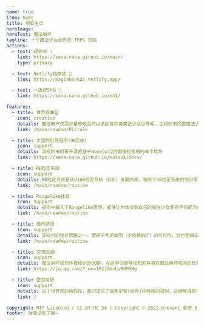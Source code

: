 ```yaml
---
home: true
icon: home
title: 项目主页
heroImage: 
heroText: 魔法崩坏
tagline: 一个魔法少女世界观 TRPG 规则
actions:
  - text: 规则书 ⭐
    link: https://sena-nana.github.io/main/
    type: primary

  - text: Netlify镜像站 💠
    link: https://magiahonkai.netlify.app/

  - text: 一版规则书 💠
    link: https://sena-nana.github.io/mh1/

features:
  - title: 世界观兼容
    icon: creative
    details: 魔法崩坏仅需少量修改就可以适应各种类魔法少女世界观，主规则书内置魔法少女小圆世界观的替换规则
    link: /main/readme/DLCrule

  - title: 丰富的引导程序(未完成)
    icon: support
    details: 该规则书附带开源的基于Nonebot2的骰娘和专用的车卡软件
    link: https://sena-nana.github.io/mutsukidocs/

  - title: RD检定系统
    icon: support
    details: RD检定系统是从D100检定系统（COC）发展而来，吸收了D6检定系统的部分思想
    link: /main/readme/routine

  - title: Rougelike体验
    icon: support
    details: 规则中融入了Rougelike思想，能够让你体会到自己的魔法少女获得不同能力的快乐
    link: /main/readme/routine

  - title: 面向网团
    icon: support
    details: 该规则的设计思路之一，便是不考虑面团（不依赖BOT）的可行性，这也使得该规则能够尝试过去跑团规则中难以实现的玩法
    link: /main/readme/routine

  - title: 交流QQ群
    icon: support
    details: 魔法崩坏规则作者维护的QQ群，在这里你能够找到同样喜欢魔法崩坏规则的玩家，同样该群也欢迎其他规则的跑团游戏
    link: https://jq.qq.com/?_wv=1027&k=LsRdMXNg

  - title: 密室友好
    icon: support
    details: 由于世界观的特殊性，我们提供了很多密室(结界)中特殊的机制，这就使得即便是密室题材也能发挥很多创意
    link: /

copyright: MIT Licensed / CC-BY-NC-SA | Copyright © 2022-present 星奈 Sena
footer: 后面没有了哦~
---
```


